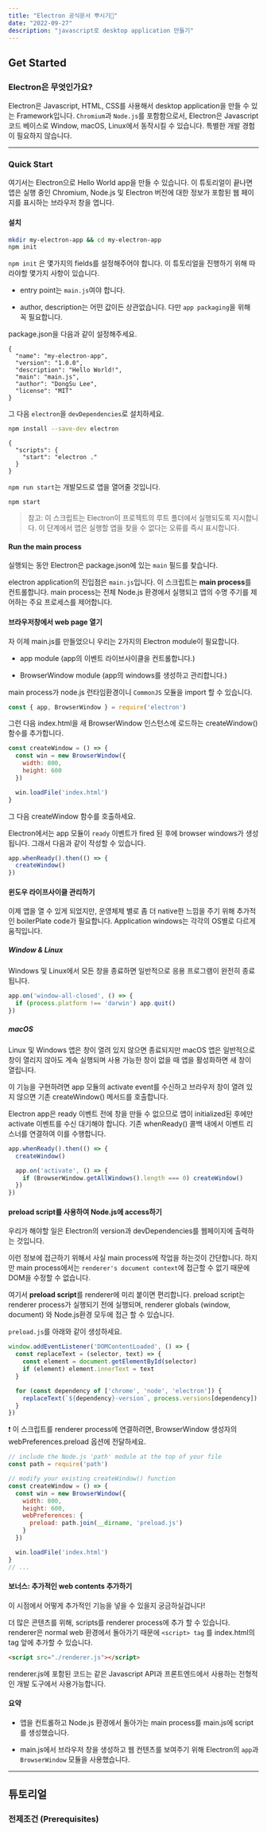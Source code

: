 ```yaml
---
title: "Electron 공식문서 뿌시기🗿"
date: "2022-09-27"
description: "javascript로 desktop application 만들기"
---
```


## Get Started

### Electron은 무엇인가요?

Electron은 Javascript, HTML, CSS를 사용해서 desktop application을 만들 수 있는 Framework입니다. `Chromium`과 `Node.js`를 포함함으로서, Electron은 Javascript 코드 베이스로 Window, macOS, Linux에서 동작시킬 수 있습니다. 특별한 개발 경험이 필요하지 않습니다.

***

### Quick Start  

여기서는 Electron으로 Hello World app을 만들 수 있습니다. 이 튜토리얼이 끝나면 앱은 실행 중인 Chromium, Node.js 및 Electron 버전에 대한 정보가 포함된 웹 페이지를 표시하는 브라우저 창을 엽니다.  

#### 설치

```bash
mkdir my-electron-app && cd my-electron-app
npm init
```

`npm init` 은 몇가지의 fields를 설정해주어야 합니다. 이 튜토리얼을 진행하기 위해 따라야할 몇가지 사항이 있습니다.

- entry point는 `main.js`여야 합니다.

- author, description는 어떤 값이든 상관없습니다. 다만 `app packaging`을 위해 꼭 필요합니다.

package.json을 다음과 같이 설정해주세요.

```scripts
{
  "name": "my-electron-app",
  "version": "1.0.0",
  "description": "Hello World!",
  "main": "main.js",
  "author": "DongSu Lee",
  "license": "MIT"
}
```

그 다음 `electron`을 `devDependencies`로 설치하세요.

```bash
npm install --save-dev electron
```

```scripts
{
  "scripts": {
    "start": "electron ."
  }
}
```

`npm run start`는 개발모드로 앱을 열어줄 것입니다.

```
npm start
```

> 참고: 이 스크립트는 Electron이 프로젝트의 루트 폴더에서 실행되도록 지시합니다. 이 단계에서 앱은 실행할 앱을 찾을 수 없다는 오류를 즉시 표시합니다.

#### Run the main process

실행되는 동안 Electron은 package.json에 있는 `main` 필드를 찾습니다.   

electron application의 진입점은 `main.js`입니다. 이 스크립트는 **main process**를 컨트롤합니다. main process는 전체 Node.js 환경에서 실행되고 앱의 수명 주기를 제어하는 ​​주요 프로세스를 제어합니다.


#### 브라우저창에서 web page 열기  

자 이제 main.js를 만들었으니 우리는 2가지의 Electron module이 필요합니다.

- app module (app의 이벤트 라이브사이클을 컨트롤합니다.)

- BrowserWindow module (app의 windows를 생성하고 관리합니다.)  


main process가 node.js 런타임환경이니 `CommonJS` 모듈을 import 할 수 있습니다.

```Javascript
const { app, BrowserWindow } = require('electron')
```

그런 다음 index.html을 새 BrowserWindow 인스턴스에 로드하는 createWindow() 함수를 추가합니다.

```javascript
const createWindow = () => {
  const win = new BrowserWindow({
    width: 800,
    height: 600
  })

  win.loadFile('index.html')
}
```

그 다음 createWindow 함수를 호출하세요.

Electron에서는 app 모듈이 `ready` 이벤트가 fired 된 후에 browser windows가 생성됩니다. 그래서 다음과 같이 작성할 수 있습니다.

```javascript
app.whenReady().then(() => {
  createWindow()
})
```

#### 윈도우 라이프사이클 관리하기

이제 앱을 열 수 있게 되었지만, 운영체제 별로 좀 더 native한 느낌을 주기 위해 추가적인 boilerPlate code가 필요합니다. Application windows는 각각의 OS별로 다르게 움직입니다.

##### Window & Linux

Windows 및 Linux에서 모든 창을 종료하면 일반적으로 응용 프로그램이 완전히 종료됩니다.

```javascript
app.on('window-all-closed', () => {
  if (process.platform !== 'darwin') app.quit()
})
```

##### macOS

Linux 및 Windows 앱은 창이 열려 있지 않으면 종료되지만 macOS 앱은 일반적으로 창이 열리지 않아도 계속 실행되며 사용 가능한 창이 없을 때 앱을 활성화하면 새 창이 열립니다.

이 기능을 구현하려면 app 모듈의 activate event를 수신하고 브라우저 창이 열려 있지 않으면 기존 createWindow() 메서드를 호출합니다.

Electron app은 ready 이벤트 전에 창을 만들 수 없으므로 앱이 initialized된 후에만 activate 이벤트를 수신 대기해야 합니다. 기존 whenReady() 콜백 내에서 이벤트 리스너를 연결하여 이를 수행합니다.

```javascript
app.whenReady().then(() => {
  createWindow()

  app.on('activate', () => {
    if (BrowserWindow.getAllWindows().length === 0) createWindow()
  })
})
```

#### preload script를 사용하여 Node.js에 access하기  

우리가 해야할 일은 Electron의 version과 devDependencies를 웹페이지에 출력하는 것입니다.

이런 정보에 접근하기 위해서 사실 main process에 작업을 하는것이 간단합니다. 하지만 main process에서는 `renderer's document context`에 접근할 수 없기 때문에 DOM을 수정할 수 없습니다.

여기서 **preload script**를 renderer에 미리 붙이면 편리합니다. preload script는 renderer process가 실행되기 전에 실행되며, renderer globals (window, document) 와 Node.js환경 모두에 접근 할 수 있습니다.

`preload.js`를 아래와 같이 생성하세요.

```javascript
window.addEventListener('DOMContentLoaded', () => {
  const replaceText = (selector, text) => {
    const element = document.getElementById(selector)
    if (element) element.innerText = text
  }

  for (const dependency of ['chrome', 'node', 'electron']) {
    replaceText(`${dependency}-version`, process.versions[dependency])
  }
})
```

❗️ 이 스크립트를 renderer process에 연결하려면, BrowserWindow 생성자의 webPreferences.preload 옵션에 전달하세요.

```javascript
// include the Node.js 'path' module at the top of your file
const path = require('path')

// modify your existing createWindow() function
const createWindow = () => {
  const win = new BrowserWindow({
    width: 800,
    height: 600,
    webPreferences: {
      preload: path.join(__dirname, 'preload.js')
    }
  })

  win.loadFile('index.html')
}
// ...
```

#### 보너스: 추가적인 web contents 추가하기

이 시점에서 어떻게 추가적인 기능을 넣을 수 있을지 궁금하실겁니다!

더 많은 콘텐츠를 위해, scripts를 renderer process에 추가 할 수 있습니다. renderer은 normal web 환경에서 돌아가기 때문에 `<script> tag` 를 index.html의 </body> tag 앞에 추가할 수 있습니다.

```html
<script src="./renderer.js"></script>
```

renderer.js에 포함된 코드는 같은 Javascript API과 프론트엔드에서 사용하는 전형적인 개발 도구에서 사용가능합니다.


#### 요약

- 앱을 컨트롤하고 Node.js 환경에서 돌아가는 main process를 main.js에 script를 생성했습니다.

- main.js에서 브라우저 창을 생성하고 웹 컨텐츠를 보여주기 위해 Electron의 `app`과 `BrowserWindow` 모듈을 사용했습니다.

***

## 튜토리얼  

### 전제조건 (Prerequisites)  
